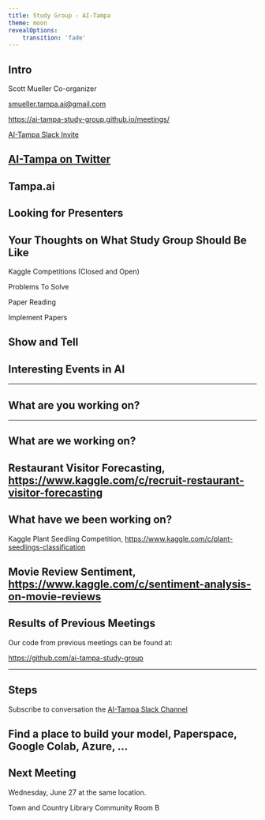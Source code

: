 ```yaml
---
title: Study Group - AI-Tampa
theme: moon
revealOptions:
    transition: 'fade'
---
```

## Intro

Scott Mueller
Co-organizer

smueller.tampa.ai@gmail.com

https://ai-tampa-study-group.github.io/meetings/

[AI-Tampa Slack Invite](https://join.slack.com/t/ai-tampa/shared_invite/enQtMzcxOTQ2NjA2NTI5LTM1YzhiMzcyZGFhNGIzNDU3OTBlYTdkNzgxZTM1ODkzNDVjN2FhYmFkYmYzZjI1YmI0NDRmYzY1N2MzMzM2NTM)

[AI-Tampa on Twitter](https://twitter.com/AiTampa)
---
## Tampa.ai

Looking for Presenters
---
## Your Thoughts on What Study Group Should Be Like

Kaggle Competitions (Closed and Open)

Problems To Solve

Paper Reading

Implement Papers

Show and Tell
---
## Interesting Events in AI

---
## What are you working on?
---
## What are we working on?

Restaurant Visitor Forecasting, https://www.kaggle.com/c/recruit-restaurant-visitor-forecasting
---
## What have we been working on?

Kaggle Plant Seedling Competition, https://www.kaggle.com/c/plant-seedlings-classification

Movie Review Sentiment, https://www.kaggle.com/c/sentiment-analysis-on-movie-reviews
---
## Results of Previous Meetings

Our code from previous meetings can be found at:

https://github.com/ai-tampa-study-group

---
## Steps

Subscribe to conversation the [AI-Tampa Slack Channel](https://join.slack.com/t/ai-tampa/shared_invite/enQtMzcxOTQ2NjA2NTI5LTM1YzhiMzcyZGFhNGIzNDU3OTBlYTdkNzgxZTM1ODkzNDVjN2FhYmFkYmYzZjI1YmI0NDRmYzY1N2MzMzM2NTM)

Find a place to build your model, Paperspace, Google Colab, Azure, ...
---
## Next Meeting

Wednesday, June 27 at the same location.

Town and Country Library Community Room B



